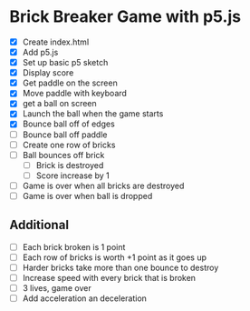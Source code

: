 # Brick Breaker Game with p5.js

* [X] Create index.html
* [X] Add p5.js
* [X] Set up basic p5 sketch
* [X] Display score
* [X] Get paddle on the screen
* [X] Move paddle with keyboard
* [X] get a ball on screen
* [X] Launch the ball when the game starts
* [X] Bounce ball off of edges
* [ ] Bounce ball off paddle
* [ ] Create one row of bricks
* [ ] Ball bounces off brick
    * [ ] Brick is destroyed
    * [ ] Score increase by 1
* [ ] Game is over when all bricks are destroyed
* [ ] Game is over when ball is dropped

## Additional

* [ ] Each brick broken is 1 point
* [ ] Each row of bricks is worth +1 point as it goes up
* [ ] Harder bricks take more than one bounce to destroy
* [ ] Increase speed with every brick that is broken
* [ ] 3 lives, game over
* [ ] Add acceleration an deceleration